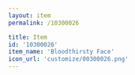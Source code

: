```yaml
---
layout: item
permalink: /10300026

title: Item
id: '10300026'
item_name: 'Bloodthirsty Face'
icon_url: 'customize/00300026.png'
---
```

